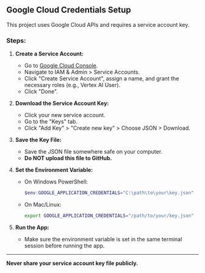 ## Google Cloud Credentials Setup

This project uses Google Cloud APIs and requires a service account key.

### Steps:

1. **Create a Service Account:**
   - Go to [Google Cloud Console](https://console.cloud.google.com/).
   - Navigate to IAM & Admin > Service Accounts.
   - Click "Create Service Account", assign a name, and grant the necessary roles (e.g., Vertex AI User).
   - Click "Done".

2. **Download the Service Account Key:**
   - Click your new service account.
   - Go to the "Keys" tab.
   - Click "Add Key" > "Create new key" > Choose JSON > Download.

3. **Save the Key File:**
   - Save the JSON file somewhere safe on your computer.
   - **Do NOT upload this file to GitHub.**

4. **Set the Environment Variable:**
   - On Windows PowerShell:
     ```powershell
     $env:GOOGLE_APPLICATION_CREDENTIALS="C:\path\to\your\key.json"
     ```
   - On Mac/Linux:
     ```bash
     export GOOGLE_APPLICATION_CREDENTIALS="/path/to/your/key.json"
     ```

5. **Run the App:**
   - Make sure the environment variable is set in the same terminal session before running the app.

---

**Never share your service account key file publicly.** 